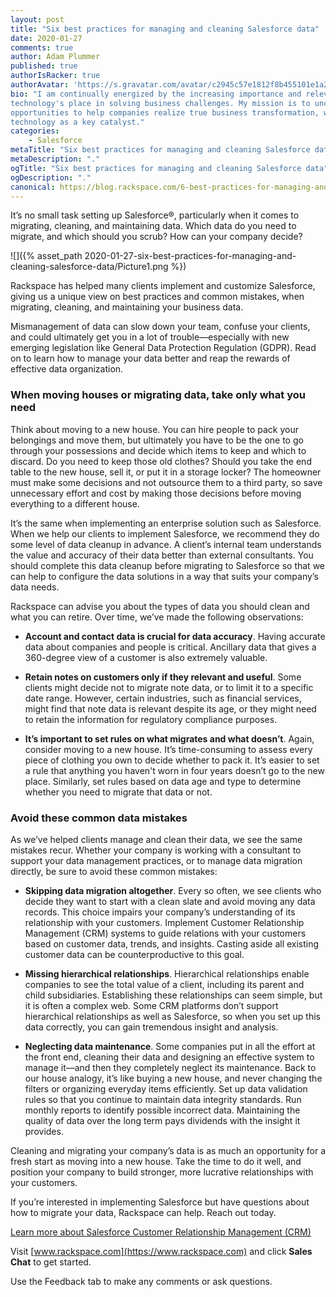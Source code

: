 ```yaml
---
layout: post
title: "Six best practices for managing and cleaning Salesforce data"
date: 2020-01-27
comments: true
author: Adam Plummer
published: true
authorIsRacker: true
authorAvatar: 'https://s.gravatar.com/avatar/c2945c57e1812f8b455101e1a2e49cac'
bio: "I am continually energized by the increasing importance and relevance of
technology's place in solving business challenges. My mission is to uncover
opportunities to help companies realize true business transformation, with
technology as a key catalyst."
categories:
    - Salesforce
metaTitle: "Six best practices for managing and cleaning Salesforce data"
metaDescription: "."
ogTitle: "Six best practices for managing and cleaning Salesforce data"
ogDescription: "."
canonical: https://blog.rackspace.com/6-best-practices-for-managing-and-cleaning-your-salesforce-data/
---
```


It’s no small task setting up Salesforce&reg;, particularly when it comes to
migrating, cleaning, and maintaining data. Which data do you need to migrate,
and which should you scrub? How can your company decide?

<!--more-->

![]({% asset_path 2020-01-27-six-best-practices-for-managing-and-cleaning-salesforce-data/Picture1.png %})

Rackspace has helped many clients implement and customize Salesforce, giving us
a unique view on best practices and common mistakes,
when migrating, cleaning, and maintaining your business data.

Mismanagement of data can slow down your team, confuse your clients, and could
ultimately get you in a lot of trouble&mdash;especially with new emerging
legislation like General Data Protection Regulation (GDPR). Read on to learn how
to manage your data better and reap the rewards of effective data organization.

### When moving houses or migrating data, take only what you need

Think about moving to a new house. You can hire people to pack your belongings
and move them, but ultimately you have to be the one to go through your
possessions and decide which items to keep and which to discard. Do you need to
keep those old clothes? Should you take the end table to the new house, sell it,
or put it in a storage locker? The homeowner must make some decisions and not
outsource them to a third party, so save unnecessary effort and cost by making
those decisions before moving everything to a different house.

It’s the same when implementing an enterprise solution such as Salesforce. When
we help our clients to implement Salesforce, we recommend they do some level of
data cleanup in advance. A client’s internal team understands the value and
accuracy of their data better than external consultants. You should complete
this data cleanup before migrating to Salesforce so that we can help to configure
the data solutions in a way that suits your company’s data needs.

Rackspace can advise you about the types of data you should clean and what you
can retire. Over time, we’ve made the following observations:

- **Account and contact data is crucial for data accuracy**.
  Having accurate data about companies and people is critical. Ancillary data
  that gives a 360-degree view of a customer is also extremely valuable.

- **Retain notes on customers only if they relevant and useful**. Some
  clients might decide not to migrate note data, or to limit it to a specific
  date range. However, certain industries, such as financial services, might
  find that note data is relevant despite its age, or they might need to retain
  the information for regulatory compliance purposes.

- **It’s important to set rules on what migrates and what doesn’t**. Again,
  consider moving to a new house. It’s time-consuming to assess every piece of
  clothing you own to decide whether to pack it. It’s easier to set a
  rule that anything you haven't worn in four years doesn’t go to the
  new place. Similarly, set rules based on data age and type to determine
  whether you need to migrate that data or not.

### Avoid these common data mistakes

As we’ve helped clients manage and clean their data, we see the same mistakes
recur. Whether your company is working with a consultant to support your data
management practices, or to manage data migration directly, be sure to avoid
these common mistakes:

- **Skipping data migration altogether**. Every so often, we see clients who
decide they want to start with a clean slate and avoid moving any data records.
This choice impairs your company’s understanding of its relationship with your
customers. Implement Customer Relationship Management (CRM) systems to guide
relations with your customers based on customer data, trends, and insights.
Casting aside all existing customer data can be counterproductive to this goal.

- **Missing hierarchical relationships**. Hierarchical relationships enable
companies to see the total value of a client, including its parent and child
subsidiaries. Establishing these relationships can seem simple, but it is often
a complex web. Some CRM platforms don’t support hierarchical relationships as
well as Salesforce, so when you set up this data correctly, you can gain
tremendous insight and analysis.

- **Neglecting data maintenance**. Some companies put in all the effort at the
front end, cleaning their data and designing an effective system to manage
it&mdash;and then they completely neglect its maintenance. Back to our house
analogy, it’s like buying a new house, and never changing the filters or
organizing everyday items efficiently. Set up data validation rules so that
you continue to maintain data integrity standards. Run monthly reports to
identify possible incorrect data. Maintaining the quality of data over the long
term pays dividends with the insight it provides.

Cleaning and migrating your company’s data is as much an opportunity for a fresh
start as moving into a new house. Take the time to do it well, and position your
company to build stronger, more lucrative relationships with your customers.

If you’re interested in implementing Salesforce but have questions about how to
migrate your data, Rackspace can help. Reach out today.

<a class="cta red" id="cta" href="https://www.rackspace.com/salesforce">Learn more about Salesforce Customer Relationship Management (CRM)</a>

Visit [www.rackspace.com](https://www.rackspace.com) and click **Sales Chat**
to get started.

Use the Feedback tab to make any comments or ask questions.

